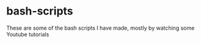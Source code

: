 # bash-scripts

These are some of the bash scripts I have made, mostly by watching some Youtube tutorials
